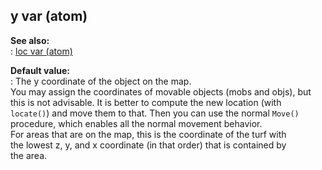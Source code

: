 ## y var (atom)    
**See also:**    
:   [loc var (atom)](/atom/var/loc)    
<!-- -->    
**Default value:**    
:   The y coordinate of the object on the map.    
You may assign the coordinates of movable objects (mobs and objs), but    
this is not advisable. It is better to compute the new location (with    
`locate()`) and move them to that. Then you can use the normal `Move()`    
procedure, which enables all the normal movement behavior.    
For areas that are on the map, this is the coordinate of the turf with    
the lowest z, y, and x coordinate (in that order) that is contained by    
the area.  